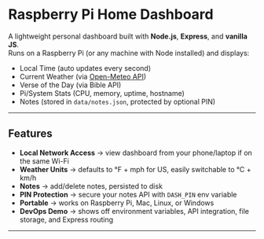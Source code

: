 #  Raspberry Pi Home Dashboard

A lightweight personal dashboard built with **Node.js**, **Express**, and **vanilla JS**.  
Runs on a Raspberry Pi (or any machine with Node installed) and displays:

-  Local Time (auto updates every second)
-  Current Weather (via [Open-Meteo API](https://open-meteo.com))
-  Verse of the Day (via Bible API)
-  Pi/System Stats (CPU, memory, uptime, hostname)
-  Notes (stored in `data/notes.json`, protected by optional PIN)

---

##  Features

- **Local Network Access** → view dashboard from your phone/laptop if on the same Wi-Fi
- **Weather Units** → defaults to °F + mph for US, easily switchable to °C + km/h
- **Notes** → add/delete notes, persisted to disk
- **PIN Protection** → secure your notes API with `DASH_PIN` env variable
- **Portable** → works on Raspberry Pi, Mac, Linux, or Windows
- **DevOps Demo** → shows off environment variables, API integration, file storage, and Express routing

---